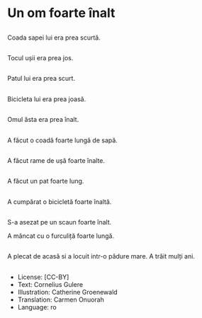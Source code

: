 # Un om foarte înalt

##
Coada sapei lui era prea scurtă.

##
Tocul ușii era prea jos.

##
Patul lui era prea scurt.

##
Bicicleta lui era prea joasă.

##
Omul ăsta era prea înalt.

##
A făcut o coadă foarte lungă de sapă.

##
A făcut rame de ușă foarte înalte.

##
A făcut un pat foarte lung.

##
A cumpărat o bicicletă foarte înaltă.

##
S-a asezat pe un scaun foarte înalt.

A mâncat cu o furculiță foarte lungă.

##
A plecat de acasă si a locuit intr-o pădure mare. A trăit mulți ani.

##
* License: [CC-BY]
* Text: Cornelius Gulere
* Illustration: Catherine Groenewald
* Translation: Carmen Onuorah
* Language: ro
